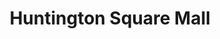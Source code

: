 ---
title: "Huntington Square Mall"
url: /east-northport/huntington-square-mall/
shop: Einkaufszentrum
---